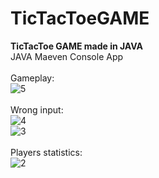 # TicTacToeGAME
<b>TicTacToe GAME made in JAVA</b></br>
JAVA Maeven Console App </br></br>
Gameplay: </br>
![5](https://user-images.githubusercontent.com/122048598/226045257-6df29a44-ebe0-4805-8fd1-a26584310e40.png) </br></br>
Wrong input: </br>
![4](https://user-images.githubusercontent.com/122048598/226044404-979c9c1e-1ef6-4cec-9ad4-05ee12fad5ef.png) </br>
![3](https://user-images.githubusercontent.com/122048598/226042291-04da77eb-902d-4c3e-9178-eb7c5eee80b6.png) </br></br>
Players statistics: </br>
![2](https://user-images.githubusercontent.com/122048598/226042287-37110513-ea56-47ee-888f-cd1125dcea6f.png)</br>
